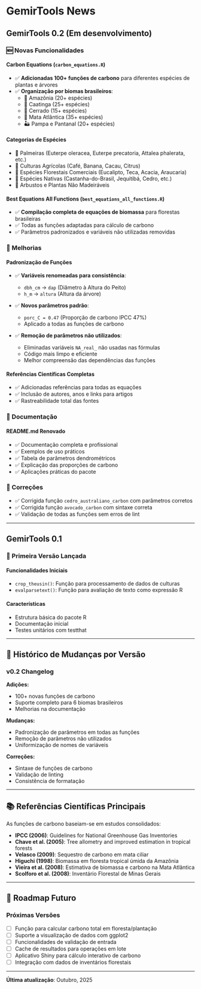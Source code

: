 # GemirTools News

## GemirTools 0.2 (Em desenvolvimento)

### 🆕 Novas Funcionalidades

#### Carbon Equations (`carbon_equations.R`)
- ✅ **Adicionadas 100+ funções de carbono** para diferentes espécies de plantas e árvores
- ✅ **Organização por biomas brasileiros**:
  - 🌳 Amazônia (20+ espécies)
  - 🌵 Caatinga (25+ espécies)
  - 🌾 Cerrado (15+ espécies)
  - 🌴 Mata Atlântica (35+ espécies)
  - 🏜️ Pampa e Pantanal (20+ espécies)
  
#### Categorias de Espécies
- 🌴 Palmeiras (Euterpe oleracea, Euterpe precatoria, Attalea phalerata, etc.)
- 🌾 Culturas Agrícolas (Café, Banana, Cacau, Citrus)
- 🌲 Espécies Florestais Comerciais (Eucalipto, Teca, Acacia, Araucaria)
- 🌳 Espécies Nativas (Castanha-do-Brasil, Jequitibá, Cedro, etc.)
- 🌱 Arbustos e Plantas Não Madeiráveis

#### Best Equations All Functions (`best_equations_all_functions.R`)
- ✅ **Compilação completa de equações de biomassa** para florestas brasileiras
- ✅ Todas as funções adaptadas para cálculo de carbono
- ✅ Parâmetros padronizados e variáveis não utilizadas removidas

### 🔧 Melhorias

#### Padronização de Funções
- ✅ **Variáveis renomeadas para consistência**:
  - `dbh_cm` → `dap` (Diâmetro à Altura do Peito)
  - `h_m` → `altura` (Altura da árvore)
  
- ✅ **Novos parâmetros padrão**:
  - `porc_C = 0.47` (Proporção de carbono IPCC 47%)
  - Aplicado a todas as funções de carbono

- ✅ **Remoção de parâmetros não utilizados**:
  - Eliminadas variáveis `NA_real_` não usadas nas fórmulas
  - Código mais limpo e eficiente
  - Melhor compreensão das dependências das funções

#### Referências Científicas Completas
- ✅ Adicionadas referências para todas as equações
- ✅ Inclusão de autores, anos e links para artigos
- ✅ Rastreabilidade total das fontes

### 📖 Documentação

#### README.md Renovado
- ✅ Documentação completa e profissional
- ✅ Exemplos de uso práticos
- ✅ Tabela de parâmetros dendrométricos
- ✅ Explicação das proporções de carbono
- ✅ Aplicações práticas do pacote

### 🐛 Correções

- ✅ Corrigida função `cedro_australiano_carbon` com parâmetros corretos
- ✅ Corrigida função `avocado_carbon` com sintaxe correta
- ✅ Validação de todas as funções sem erros de lint

---

## GemirTools 0.1

### 🎯 Primeira Versão Lançada

#### Funcionalidades Iniciais
- `crop_theusin()`: Função para processamento de dados de culturas
- `evalparsetext()`: Função para avaliação de texto como expressão R

#### Características
- Estrutura básica do pacote R
- Documentação inicial
- Testes unitários com testthat

---

## 🔄 Histórico de Mudanças por Versão

### v0.2 Changelog

**Adições:**
- 100+ novas funções de carbono
- Suporte completo para 6 biomas brasileiros
- Melhorias na documentação

**Mudanças:**
- Padronização de parâmetros em todas as funções
- Remoção de parâmetros não utilizados
- Uniformização de nomes de variáveis

**Correções:**
- Sintaxe de funções de carbono
- Validação de linting
- Consistência de formatação

---

## 📚 Referências Científicas Principais

As funções de carbono baseiam-se em estudos consolidados:

- **IPCC (2006)**: Guidelines for National Greenhouse Gas Inventories
- **Chave et al. (2005)**: Tree allometry and improved estimation in tropical forests
- **Velasco (2009)**: Sequestro de carbono em mata ciliar
- **Higuchi (1998)**: Biomassa em floresta tropical úmida da Amazônia
- **Vieira et al. (2008)**: Estimativa de biomassa e carbono na Mata Atlântica
- **Scolforo et al. (2008)**: Inventário Florestal de Minas Gerais

---

## 🚀 Roadmap Futuro

### Próximas Versões

- [ ] Função para calcular carbono total em floresta/plantação
- [ ] Suporte a visualização de dados com ggplot2
- [ ] Funcionalidades de validação de entrada
- [ ] Cache de resultados para operações em lote
- [ ] Aplicativo Shiny para cálculo interativo de carbono
- [ ] Integração com dados de inventários florestais

---

**Última atualização**: Outubro, 2025